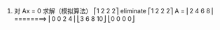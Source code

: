 1. 对 Ax = 0 求解（模拟算法）
        ⎡1 2 2  2⎤   eliminate ⎡1 2 2 2⎤
    A = ⎢2 4 6  8⎥   ========> ⎢0 0 2 4⎥
        ⎣3 6 8 10⎦             ⎣0 0 0 0⎦ 
